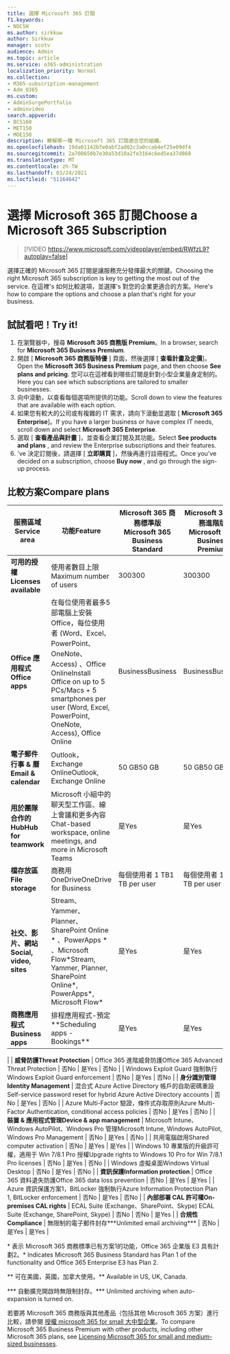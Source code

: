```yaml
---
title: 選擇 Microsoft 365 訂閱
f1.keywords:
- NOCSH
ms.author: sirkkuw
author: Sirkkuw
manager: scotv
audience: Admin
ms.topic: article
ms.service: o365-administration
localization_priority: Normal
ms.collection:
- M365-subscription-management
- Adm_O365
ms.custom:
- AdminSurgePortfolio
- adminvideo
search.appverid:
- BCS160
- MET150
- MOE150
description: 瞭解哪一種 Microsoft 365 訂閱適合您的組織。
ms.openlocfilehash: 19da01142bfe0abf2ad02c3a0ccab4ef25e09df4
ms.sourcegitcommit: 2a708650b7e30a53d10a2fe3164c6ed5ea37d868
ms.translationtype: MT
ms.contentlocale: zh-TW
ms.lasthandoff: 03/24/2021
ms.locfileid: "51164642"
---
```

# <a name="choose-a-microsoft-365-subscription"></a><span data-ttu-id="82dfa-103">選擇 Microsoft 365 訂閱</span><span class="sxs-lookup"><span data-stu-id="82dfa-103">Choose a Microsoft 365 Subscription</span></span>

> [!VIDEO https://www.microsoft.com/videoplayer/embed/RWfzL9?autoplay=false]

<span data-ttu-id="82dfa-104">選擇正確的 Microsoft 365 訂閱是讓服務充分發揮最大的關鍵。</span><span class="sxs-lookup"><span data-stu-id="82dfa-104">Choosing the right Microsoft 365 subscription is key to getting the most out of the service.</span></span> <span data-ttu-id="82dfa-105">在這裡&#39;s 如何比較選項，並選擇&#39;s 對您的企業更適合的方案。</span><span class="sxs-lookup"><span data-stu-id="82dfa-105">Here&#39;s how to compare the options and choose a plan that&#39;s right for your business.</span></span>

## <a name="try-it"></a><span data-ttu-id="82dfa-106">試試看吧！</span><span class="sxs-lookup"><span data-stu-id="82dfa-106">Try it!</span></span>

1. <span data-ttu-id="82dfa-107">在瀏覽器中，搜尋  **Microsoft 365 商務版 Premium**。</span><span class="sxs-lookup"><span data-stu-id="82dfa-107">In a browser, search for  **Microsoft 365 Business Premium**.</span></span>
2. <span data-ttu-id="82dfa-108">開啟 [  **Microsoft 365 商務版特優**  ] 頁面，然後選擇 [  **查看計畫及定價**]。</span><span class="sxs-lookup"><span data-stu-id="82dfa-108">Open the  **Microsoft 365 Business Premium**  page, and then choose  **See plans and pricing**.</span></span> <span data-ttu-id="82dfa-109">您可以在這裡看到哪些訂閱是針對小型企業量身定制的。</span><span class="sxs-lookup"><span data-stu-id="82dfa-109">Here you can see which subscriptions are tailored to smaller businesses.</span></span>
3. <span data-ttu-id="82dfa-110">向中滾動，以查看每個選項所提供的功能。</span><span class="sxs-lookup"><span data-stu-id="82dfa-110">Scroll down to view the features that are available with each option.</span></span>
4. <span data-ttu-id="82dfa-111">如果您有較大的公司或有複雜的 IT 需求，請向下滾動並選取 [  **Microsoft 365 Enterprise**]。</span><span class="sxs-lookup"><span data-stu-id="82dfa-111">If you have a larger business or have complex IT needs, scroll down and select  **Microsoft 365 Enterprise**.</span></span>
5. <span data-ttu-id="82dfa-112">選取 [  **查看產品與計畫** ]，並查看企業訂閱及其功能。</span><span class="sxs-lookup"><span data-stu-id="82dfa-112">Select  **See products and plans** , and review the Enterprise subscriptions and their features.</span></span>
6. <span data-ttu-id="82dfa-113">&#39;ve 決定訂閱後，請選擇 [  **立即購買** ]，然後再進行註冊程式。</span><span class="sxs-lookup"><span data-stu-id="82dfa-113">Once you&#39;ve decided on a subscription, choose  **Buy now** , and go through the sign-up process.</span></span>

## <a name="compare-plans"></a><span data-ttu-id="82dfa-114">比較方案</span><span class="sxs-lookup"><span data-stu-id="82dfa-114">Compare plans</span></span>

| <span data-ttu-id="82dfa-115">**服務區域**</span><span class="sxs-lookup"><span data-stu-id="82dfa-115">**Service area**</span></span> | <span data-ttu-id="82dfa-116">**功能**</span><span class="sxs-lookup"><span data-stu-id="82dfa-116">**Feature**</span></span> | <span data-ttu-id="82dfa-117">**Microsoft 365 商務標準版**</span><span class="sxs-lookup"><span data-stu-id="82dfa-117">**Microsoft 365 Business Standard**</span></span> | <span data-ttu-id="82dfa-118">**Microsoft 365 商務進階版**</span><span class="sxs-lookup"><span data-stu-id="82dfa-118">**Microsoft 365 Business Premium**</span></span> | <span data-ttu-id="82dfa-119">**Office 365 企業版 E3**</span><span class="sxs-lookup"><span data-stu-id="82dfa-119">**Office 365 Enterprise E3**</span></span> |
| --- | --- | --- | --- | --- |
| <span data-ttu-id="82dfa-120">**可用的授權**</span><span class="sxs-lookup"><span data-stu-id="82dfa-120">**Licenses available**</span></span> | <span data-ttu-id="82dfa-121">使用者數目上限</span><span class="sxs-lookup"><span data-stu-id="82dfa-121">Maximum number of users</span></span> | <span data-ttu-id="82dfa-122">300</span><span class="sxs-lookup"><span data-stu-id="82dfa-122">300</span></span> | <span data-ttu-id="82dfa-123">300</span><span class="sxs-lookup"><span data-stu-id="82dfa-123">300</span></span> | <span data-ttu-id="82dfa-124">無限制</span><span class="sxs-lookup"><span data-stu-id="82dfa-124">Unlimited</span></span> |
| <span data-ttu-id="82dfa-125">**Office 應用程式**</span><span class="sxs-lookup"><span data-stu-id="82dfa-125">**Office apps**</span></span> | <span data-ttu-id="82dfa-126">在每位使用者最多5部電腦上安裝 Office，每位使用者 (Word、Excel、PowerPoint、OneNote、Access) 、Office Online</span><span class="sxs-lookup"><span data-stu-id="82dfa-126">Install Office on up to 5 PCs/Macs + 5 smartphones per user (Word, Excel, PowerPoint, OneNote, Access), Office Online</span></span> | <span data-ttu-id="82dfa-127">Business</span><span class="sxs-lookup"><span data-stu-id="82dfa-127">Business</span></span> | <span data-ttu-id="82dfa-128">Business</span><span class="sxs-lookup"><span data-stu-id="82dfa-128">Business</span></span> | <span data-ttu-id="82dfa-129">ProPlus</span><span class="sxs-lookup"><span data-stu-id="82dfa-129">ProPlus</span></span> |
| <span data-ttu-id="82dfa-130">**電子郵件行事 &amp; 曆**</span><span class="sxs-lookup"><span data-stu-id="82dfa-130">**Email &amp; calendar**</span></span> | <span data-ttu-id="82dfa-131">Outlook，Exchange Online</span><span class="sxs-lookup"><span data-stu-id="82dfa-131">Outlook, Exchange Online</span></span> | <span data-ttu-id="82dfa-132">50 GB</span><span class="sxs-lookup"><span data-stu-id="82dfa-132">50 GB</span></span> | <span data-ttu-id="82dfa-133">50 GB</span><span class="sxs-lookup"><span data-stu-id="82dfa-133">50 GB</span></span> | <span data-ttu-id="82dfa-134">100 GB</span><span class="sxs-lookup"><span data-stu-id="82dfa-134">100 GB</span></span> |
| <span data-ttu-id="82dfa-135">**用於團隊合作的 Hub**</span><span class="sxs-lookup"><span data-stu-id="82dfa-135">**Hub for teamwork**</span></span> | <span data-ttu-id="82dfa-136">Microsoft 小組中的聊天型工作區、線上會議和更多內容</span><span class="sxs-lookup"><span data-stu-id="82dfa-136">Chat-based workspace, online meetings, and more in Microsoft Teams</span></span> | <span data-ttu-id="82dfa-137">是</span><span class="sxs-lookup"><span data-stu-id="82dfa-137">Yes</span></span> | <span data-ttu-id="82dfa-138">是</span><span class="sxs-lookup"><span data-stu-id="82dfa-138">Yes</span></span> | <span data-ttu-id="82dfa-139">是</span><span class="sxs-lookup"><span data-stu-id="82dfa-139">Yes</span></span> |
| <span data-ttu-id="82dfa-140">**檔存放區**</span><span class="sxs-lookup"><span data-stu-id="82dfa-140">**File storage**</span></span> | <span data-ttu-id="82dfa-141">商務用 OneDrive</span><span class="sxs-lookup"><span data-stu-id="82dfa-141">OneDrive for Business</span></span> | <span data-ttu-id="82dfa-142">每個使用者 1 TB</span><span class="sxs-lookup"><span data-stu-id="82dfa-142">1 TB per user</span></span> | <span data-ttu-id="82dfa-143">每個使用者 1 TB</span><span class="sxs-lookup"><span data-stu-id="82dfa-143">1 TB per user</span></span> | <span data-ttu-id="82dfa-144">無限制</span><span class="sxs-lookup"><span data-stu-id="82dfa-144">Unlimited</span></span> |
| <span data-ttu-id="82dfa-145">**社交、影片、網站**</span><span class="sxs-lookup"><span data-stu-id="82dfa-145">**Social, video, sites**</span></span> | <span data-ttu-id="82dfa-146">Stream、Yammer、Planner、SharePoint Online \* 、PowerApps \* 、Microsoft Flow\*</span><span class="sxs-lookup"><span data-stu-id="82dfa-146">Stream, Yammer, Planner, SharePoint Online\*, PowerApps\*, Microsoft Flow\*</span></span> | <span data-ttu-id="82dfa-147">是</span><span class="sxs-lookup"><span data-stu-id="82dfa-147">Yes</span></span> | <span data-ttu-id="82dfa-148">是</span><span class="sxs-lookup"><span data-stu-id="82dfa-148">Yes</span></span> | <span data-ttu-id="82dfa-149">是</span><span class="sxs-lookup"><span data-stu-id="82dfa-149">Yes</span></span> |
| <span data-ttu-id="82dfa-150">**商務應用程式**</span><span class="sxs-lookup"><span data-stu-id="82dfa-150">**Business apps**</span></span> | <span data-ttu-id="82dfa-151">排程應用程式-預定\*\*</span><span class="sxs-lookup"><span data-stu-id="82dfa-151">Scheduling apps - Bookings\*\*</span></span> | <span data-ttu-id="82dfa-152">是</span><span class="sxs-lookup"><span data-stu-id="82dfa-152">Yes</span></span> | <span data-ttu-id="82dfa-153">是</span><span class="sxs-lookup"><span data-stu-id="82dfa-153">Yes</span></span> | <span data-ttu-id="82dfa-154">是</span><span class="sxs-lookup"><span data-stu-id="82dfa-154">Yes</span></span> |
|
| <span data-ttu-id="82dfa-155">**威脅防護**</span><span class="sxs-lookup"><span data-stu-id="82dfa-155">**Threat Protection**</span></span> | <span data-ttu-id="82dfa-156">Office 365 進階威脅防護</span><span class="sxs-lookup"><span data-stu-id="82dfa-156">Office 365 Advanced Threat Protection</span></span> | <span data-ttu-id="82dfa-157">否</span><span class="sxs-lookup"><span data-stu-id="82dfa-157">No</span></span> | <span data-ttu-id="82dfa-158">是</span><span class="sxs-lookup"><span data-stu-id="82dfa-158">Yes</span></span> | <span data-ttu-id="82dfa-159">否</span><span class="sxs-lookup"><span data-stu-id="82dfa-159">No</span></span> |
 | <span data-ttu-id="82dfa-160">Windows Exploit Guard 強制執行</span><span class="sxs-lookup"><span data-stu-id="82dfa-160">Windows Exploit Guard enforcement</span></span> | <span data-ttu-id="82dfa-161">否</span><span class="sxs-lookup"><span data-stu-id="82dfa-161">No</span></span> | <span data-ttu-id="82dfa-162">是</span><span class="sxs-lookup"><span data-stu-id="82dfa-162">Yes</span></span> | <span data-ttu-id="82dfa-163">否</span><span class="sxs-lookup"><span data-stu-id="82dfa-163">No</span></span> |
| <span data-ttu-id="82dfa-164">**身分識別管理**</span><span class="sxs-lookup"><span data-stu-id="82dfa-164">**Identity Management**</span></span> | <span data-ttu-id="82dfa-165">混合式 Azure Active Directory 帳戶的自助密碼重設</span><span class="sxs-lookup"><span data-stu-id="82dfa-165">Self-service password reset for hybrid Azure Active Directory accounts</span></span> | <span data-ttu-id="82dfa-166">否</span><span class="sxs-lookup"><span data-stu-id="82dfa-166">No</span></span> | <span data-ttu-id="82dfa-167">是</span><span class="sxs-lookup"><span data-stu-id="82dfa-167">Yes</span></span> | <span data-ttu-id="82dfa-168">否</span><span class="sxs-lookup"><span data-stu-id="82dfa-168">No</span></span> |
 | <span data-ttu-id="82dfa-169">Azure Multi-Factor 驗證，條件式存取原則</span><span class="sxs-lookup"><span data-stu-id="82dfa-169">Azure Multi-Factor Authentication, conditional access policies</span></span> | <span data-ttu-id="82dfa-170">否</span><span class="sxs-lookup"><span data-stu-id="82dfa-170">No</span></span> | <span data-ttu-id="82dfa-171">是</span><span class="sxs-lookup"><span data-stu-id="82dfa-171">Yes</span></span> | <span data-ttu-id="82dfa-172">否</span><span class="sxs-lookup"><span data-stu-id="82dfa-172">No</span></span> |
| <span data-ttu-id="82dfa-173">**裝置 &amp; 應用程式管理**</span><span class="sxs-lookup"><span data-stu-id="82dfa-173">**Device &amp; app management**</span></span> | <span data-ttu-id="82dfa-174">Microsoft Intune、Windows AutoPilot、Windows Pro 管理</span><span class="sxs-lookup"><span data-stu-id="82dfa-174">Microsoft Intune, Windows AutoPilot, Windows Pro Management</span></span> | <span data-ttu-id="82dfa-175">否</span><span class="sxs-lookup"><span data-stu-id="82dfa-175">No</span></span> | <span data-ttu-id="82dfa-176">是</span><span class="sxs-lookup"><span data-stu-id="82dfa-176">Yes</span></span> | <span data-ttu-id="82dfa-177">否</span><span class="sxs-lookup"><span data-stu-id="82dfa-177">No</span></span> |
 | <span data-ttu-id="82dfa-178">共用電腦啟用</span><span class="sxs-lookup"><span data-stu-id="82dfa-178">Shared computer activation</span></span> | <span data-ttu-id="82dfa-179">否</span><span class="sxs-lookup"><span data-stu-id="82dfa-179">No</span></span> | <span data-ttu-id="82dfa-180">是</span><span class="sxs-lookup"><span data-stu-id="82dfa-180">Yes</span></span> | <span data-ttu-id="82dfa-181">是</span><span class="sxs-lookup"><span data-stu-id="82dfa-181">Yes</span></span> |
 | <span data-ttu-id="82dfa-182">Windows 10 專業版的升級許可權，適用于 Win 7/8.1 Pro 授權</span><span class="sxs-lookup"><span data-stu-id="82dfa-182">Upgrade rights to Windows 10 Pro for Win 7/8.1 Pro licenses</span></span> | <span data-ttu-id="82dfa-183">否</span><span class="sxs-lookup"><span data-stu-id="82dfa-183">No</span></span> | <span data-ttu-id="82dfa-184">是</span><span class="sxs-lookup"><span data-stu-id="82dfa-184">Yes</span></span> | <span data-ttu-id="82dfa-185">否</span><span class="sxs-lookup"><span data-stu-id="82dfa-185">No</span></span> |
 | <span data-ttu-id="82dfa-186">Windows 虛擬桌面</span><span class="sxs-lookup"><span data-stu-id="82dfa-186">Windows Virtual Desktop</span></span> | <span data-ttu-id="82dfa-187">否</span><span class="sxs-lookup"><span data-stu-id="82dfa-187">No</span></span> | <span data-ttu-id="82dfa-188">是</span><span class="sxs-lookup"><span data-stu-id="82dfa-188">Yes</span></span> | <span data-ttu-id="82dfa-189">否</span><span class="sxs-lookup"><span data-stu-id="82dfa-189">No</span></span> |
| <span data-ttu-id="82dfa-190">**資訊保護**</span><span class="sxs-lookup"><span data-stu-id="82dfa-190">**Information protection**</span></span> | <span data-ttu-id="82dfa-191">Office 365 資料遺失防護</span><span class="sxs-lookup"><span data-stu-id="82dfa-191">Office 365 data loss prevention</span></span> | <span data-ttu-id="82dfa-192">否</span><span class="sxs-lookup"><span data-stu-id="82dfa-192">No</span></span> | <span data-ttu-id="82dfa-193">是</span><span class="sxs-lookup"><span data-stu-id="82dfa-193">Yes</span></span> | <span data-ttu-id="82dfa-194">是</span><span class="sxs-lookup"><span data-stu-id="82dfa-194">Yes</span></span> |
 | <span data-ttu-id="82dfa-195">Azure 資訊保護方案1，BitLocker 強制執行</span><span class="sxs-lookup"><span data-stu-id="82dfa-195">Azure Information Protection Plan 1, BitLocker enforcement</span></span> | <span data-ttu-id="82dfa-196">否</span><span class="sxs-lookup"><span data-stu-id="82dfa-196">No</span></span> | <span data-ttu-id="82dfa-197">是</span><span class="sxs-lookup"><span data-stu-id="82dfa-197">Yes</span></span> | <span data-ttu-id="82dfa-198">否</span><span class="sxs-lookup"><span data-stu-id="82dfa-198">No</span></span> |
| <span data-ttu-id="82dfa-199">**內部部署 CAL 許可權**</span><span class="sxs-lookup"><span data-stu-id="82dfa-199">**On-premises CAL rights**</span></span> | <span data-ttu-id="82dfa-200">ECAL Suite (Exchange、SharePoint、Skype) </span><span class="sxs-lookup"><span data-stu-id="82dfa-200">ECAL Suite (Exchange, SharePoint, Skype)</span></span> | <span data-ttu-id="82dfa-201">否</span><span class="sxs-lookup"><span data-stu-id="82dfa-201">No</span></span> | <span data-ttu-id="82dfa-202">否</span><span class="sxs-lookup"><span data-stu-id="82dfa-202">No</span></span> | <span data-ttu-id="82dfa-203">是</span><span class="sxs-lookup"><span data-stu-id="82dfa-203">Yes</span></span> |
| <span data-ttu-id="82dfa-204">**合規性**</span><span class="sxs-lookup"><span data-stu-id="82dfa-204">**Compliance**</span></span> | <span data-ttu-id="82dfa-205">無限制的電子郵件封存\*\*\*</span><span class="sxs-lookup"><span data-stu-id="82dfa-205">Unlimited email archiving\*\*\*</span></span> | <span data-ttu-id="82dfa-206">否</span><span class="sxs-lookup"><span data-stu-id="82dfa-206">No</span></span> | <span data-ttu-id="82dfa-207">是</span><span class="sxs-lookup"><span data-stu-id="82dfa-207">Yes</span></span> | <span data-ttu-id="82dfa-208">是</span><span class="sxs-lookup"><span data-stu-id="82dfa-208">Yes</span></span> |

<span data-ttu-id="82dfa-209">\* 表示 Microsoft 365 商務標準已有方案1的功能，Office 365 企業版 E3 具有計劃2。</span><span class="sxs-lookup"><span data-stu-id="82dfa-209">\* Indicates Microsoft 365 Business Standard has Plan 1 of the functionality and Office 365 Enterprise E3 has Plan 2.</span></span>

<span data-ttu-id="82dfa-210">\*\* 可在美國，英國，加拿大使用。</span><span class="sxs-lookup"><span data-stu-id="82dfa-210">\*\* Available in US, UK, Canada.</span></span>

<span data-ttu-id="82dfa-211">\*\*\* 自動擴充開啟時無限制封存。</span><span class="sxs-lookup"><span data-stu-id="82dfa-211">\*\*\* Unlimited archiving when auto-expansion is turned on.</span></span>

<span data-ttu-id="82dfa-212">若要將 Microsoft 365 商務版與其他產品（包括其他 Microsoft 365 方案）進行比較，請參閱 [授權 microsoft 365 for small 大中型企業](/office365/servicedescriptions/microsoft-365-service-descriptions/licensing-microsoft-365-in-smb)。</span><span class="sxs-lookup"><span data-stu-id="82dfa-212">To compare Microsoft 365 Business Premium with other products, including other Microsoft 365 plans, see [Licensing Microsoft 365 for small and medium-sized businesses](/office365/servicedescriptions/microsoft-365-service-descriptions/licensing-microsoft-365-in-smb).</span></span>